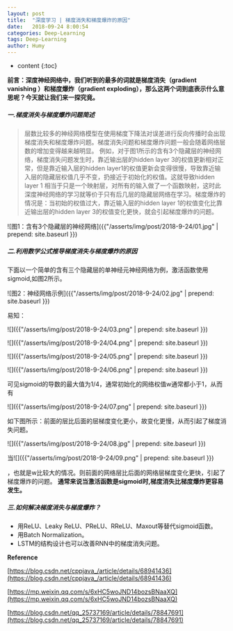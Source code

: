 ```yaml
---
layout: post
title:  "深度学习 | 梯度消失和梯度爆炸的原因"
date:   2018-09-24 8:00:54
categories: Deep-Learning
tags: Deep-Learning
author: Humy
---
```

* content
{:toc}

**前言：深度神经网络中，我们听到的最多的词就是梯度消失（gradient vanishing ）和梯度爆炸（gradient exploding），那么这两个词到底表示什么意思呢？今天就让我们来一探究竟。**

##### 一.梯度消失与梯度爆炸问题简述

>层数比较多的神经网络模型在使用梯度下降法对误差进行反向传播时会出现梯度消失和梯度爆炸问题。梯度消失问题和梯度爆炸问题一般会随着网络层数的增加变得越来越明显。
例如，对于图1所示的含有3个隐藏层的神经网络，梯度消失问题发生时，靠近输出层的hidden layer 3的权值更新相对正常，但是靠近输入层的hidden layer1的权值更新会变得很慢，导致靠近输入层的隐藏层权值几乎不变，扔接近于初始化的权值。这就导致hidden layer 1 相当于只是一个映射层，对所有的输入做了一个函数映射，这时此深度神经网络的学习就等价于只有后几层的隐藏层网络在学习。梯度爆炸的情况是：当初始的权值过大，靠近输入层的hidden layer 1的权值变化比靠近输出层的hidden layer 3的权值变化更快，就会引起梯度爆炸的问题。

![图1：含有3个隐藏层的神经网络]({{"/asserts/img/post/2018-9-24/01.jpg" | prepend: site.baseurl }})

##### 二.利用数学公式推导梯度消失与梯度爆炸的原因

下面以一个简单的含有三个隐藏层的单神经元神经网络为例，激活函数使用sigmoid,如图2所示。

![图2：神经网络示例]({{"/asserts/img/post/2018-9-24/02.jpg" | prepend: site.baseurl }})

易知：

![]({{"/asserts/img/post/2018-9-24/03.png" | prepend: site.baseurl }})

![]({{"/asserts/img/post/2018-9-24/04.png" | prepend: site.baseurl }})

![]({{"/asserts/img/post/2018-9-24/05.png" | prepend: site.baseurl }})

![]({{"/asserts/img/post/2018-9-24/06.png" | prepend: site.baseurl }})

可见sigmoid的导数的最大值为1/4，通常初始化的网络权值w通常都小于1，从而有

![]({{"/asserts/img/post/2018-9-24/07.png" | prepend: site.baseurl }})

如下图所示：前面的层比后面的层梯度变化更小，故变化更慢，从而引起了梯度消失问题。

![]({{"/asserts/img/post/2018-9-24/08.jpg" | prepend: site.baseurl }})

当![]({{"/asserts/img/post/2018-9-24/09.png" | prepend: site.baseurl }})

，也就是w比较大的情况。则前面的网络层比后面的网络层梯度变化更快，引起了梯度爆炸的问题。
**通常来说当激活函数是sigmoid时,梯度消失比梯度爆炸更容易发生。**

##### 三.如何解决梯度消失与梯度爆炸？

* 用ReLU、Leaky ReLU、PReLU、RReLU、Maxout等替代sigmoid函数。
* 用Batch Normalization。
* LSTM的结构设计也可以改善RNN中的梯度消失问题。

**Reference**

[https://blog.csdn.net/cppjava_/article/details/68941436](https://blog.csdn.net/cppjava_/article/details/68941436)

[https://mp.weixin.qq.com/s/6xHC5woJND14bozsBNaaXQ](https://mp.weixin.qq.com/s/6xHC5woJND14bozsBNaaXQ)

[https://blog.csdn.net/qq_25737169/article/details/78847691](https://blog.csdn.net/qq_25737169/article/details/78847691)